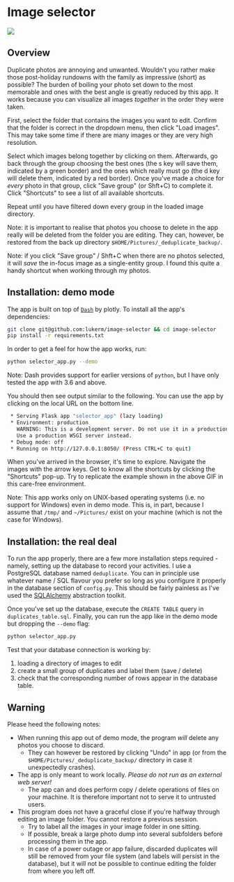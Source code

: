 # Image selector

![](demo.gif)

## Overview

Duplicate photos are annoying and unwanted. Wouldn't you rather make those post-holiday rundowns with the family as impressive (short) as possible? The burden of boiling your photo set
down to the most memorable and ones with the best angle is greatly reduced by this app. It works because you can visualize all images _together_ in the order they were taken.

First, select the folder that contains the images you want to edit. Confirm that the folder is correct in the dropdown menu, then click "Load images". This may take some time if there
are many images or they are very high resolution.

Select which images belong together by clicking on them. Afterwards, go back through the group choosing the best ones (the s key will save them, indicated by a green border) and the ones
which really must go (the d key will delete them, indicated by a red border). Once you've made a choice for _every_ photo in that group, click "Save group" (or Shft+C) to complete it. 
Click "Shortcuts" to see a list of all available shortcuts.

Repeat until you have filtered down every group in the loaded image directory.

Note: it is important to realise that photos you choose to delete in the app really will be deleted from the folder you are editing. They can, however, be restored from the back up
directory `$HOME/Pictures/_deduplicate_backup/`.

Note: if you click "Save group" / Shft+C when there are no photos selected, it will _save_ the in-focus image as a single-entity group. I found this quite a handy shortcut when working
through my photos.


## Installation: demo mode

The app is built on top of [`Dash`](https://dash.plot.ly/) by plotly. To install all the app's dependencies:

```bash
git clone git@github.com:lukerm/image-selector && cd image-selector
pip install -r requirements.txt
```

In order to get a feel for how the app works, run:

```bash
python selector_app.py --demo
```

Note: Dash provides support for earlier versions of `python`, but I have only tested the app with 3.6 and above.

You should then see output similar to the following. You can use the app by clicking on the local URL on the bottom line.

```bash
 * Serving Flask app "selector_app" (lazy loading)
 * Environment: production
   WARNING: This is a development server. Do not use it in a production deployment.
   Use a production WSGI server instead.
 * Debug mode: off
 * Running on http://127.0.0.1:8050/ (Press CTRL+C to quit)
```

When you've arrived in the browser, it's time to explore. Navigate the images with the arrow keys. Get to know all the shortcuts by clicking the "Shortcuts" pop-up. Try to replicate the
example shown in the above GIF in this care-free environment.

Note: This app works only on UNIX-based operating systems (i.e. no support for Windows) even in demo mode. This is, in part, because I assume that `/tmp/` and `~/Pictures/` exist on
your machine (which is not the case for Windows).

## Installation: the real deal

To run the app properly, there are a few more installation steps required - namely, setting up the database to record your activities. I use a PostgreSQL database named `deduplicate`.
You can in principle use whatever name / SQL flavour you prefer so long as you configure it properly in the database section of `config.py`. This should be fairly painless as I've
used the [SQLAlchemy](https://www.sqlalchemy.org/) abstraction toolkit.

Once you've set up the database, execute the `CREATE TABLE` query in `duplicates_table.sql`. Finally, you can run the app like in the demo mode but dropping the `--demo` flag:

```bash
python selector_app.py
```

Test that your database connection is working by:

1. loading a directory of images to edit
2. create a small group of duplicates and label them (save / delete)
3. check that the corresponding number of rows appear in the database table.


## Warning

Please heed the following notes:

* When running this app out of demo mode, the program _will_ delete any photos you choose to discard.
   * They can however be restored by clicking "Undo" in app (or from the `$HOME/Pictures/_deduplicate_backup/` directory in case it unexpectedly crashes).
* The app is only meant to work locally. _Please do not run as an external web server!_
   * The app can and does perform copy / delete operations of files on your machine. It is therefore important not to serve it to untrusted users.
* This program does not have a graceful close if you're halfway through editing an image folder. You cannot restore a previous session.
   * Try to label all the images in your image folder in one sitting.
   * If possible, break a large photo dump into several subfolders before processing them in the app.
   * In case of a power outage or app failure, discarded duplicates will still be removed from your file system (and labels will persist in the database), 
     but it will not be possible to continue editing the folder from where you left off.


